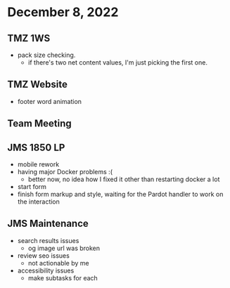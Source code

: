 # December 8, 2022

## TMZ 1WS
- pack size checking.
	- if there's two net content values, I'm just picking the first one.

## TMZ Website
- footer word animation

## Team Meeting

## JMS 1850 LP
- mobile rework
- having major Docker problems :(
	- better now, no idea how I fixed it other than restarting docker a lot
- start form
- finish form markup and style, waiting for the Pardot handler to work on the interaction

## JMS Maintenance
- search results issues
	- og image url was broken
- review seo issues
	- not actionable by me
- accessibility issues
	- make subtasks for each
